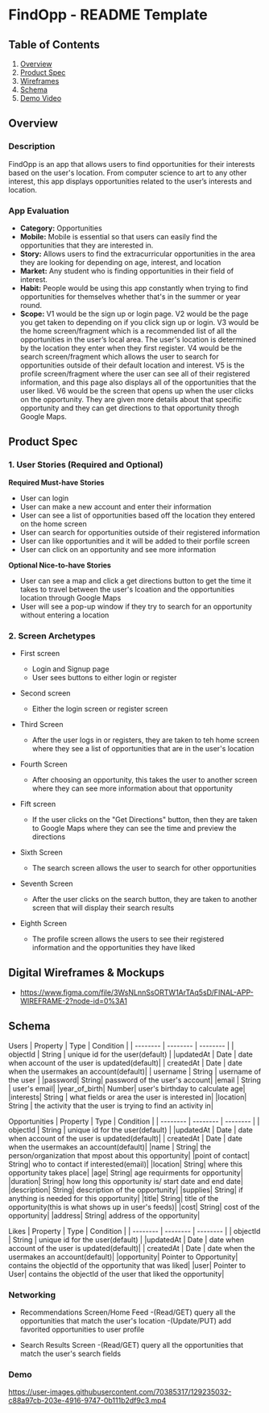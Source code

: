 FindOpp - README Template
===

## Table of Contents
1. [Overview](#Overview)
2. [Product Spec](#Product-Spec)
3. [Wireframes](#Wireframes)
4. [Schema](#Schema)
5. [Demo Video](#Demo-Video)

## Overview
### Description 
FindOpp is an app that allows users to find opportunities for their interests based on the user's location. From computer science to art to any other interest, this app displays opportunities related to the user’s interests and location. 

### App Evaluation
- **Category:** Opportunities
- **Mobile:** Mobile is essential so that users can easily find the opportunities that they are interested in. 
- **Story:** Allows users to find the extracurricular opportunities in the area they are looking for depending on age, interest, and location
- **Market:** Any student who is finding opportunities in their field of interest.
- **Habit:** People would be using this app constantly when trying to find opportunities for themselves whether that's in the summer or year round.
- **Scope:** V1 would be the sign up or login page. V2 would be the page you get taken to depending on if you click sign up or login. V3 would be the home screen/fragment which is a recommended list of all the opportunities in the user’s local area. The user's location is determined by the location they enter when they first register. V4 would be the search screen/fragment which allows the user to search for opportunities outside of their default location and interest. V5 is the profile screen/fragment where the user can see all of their registered information, and this page also displays all of the opportunities that the user liked. V6 would be the screen that opens up when the user clicks on the opportunity. They are given more details about that specific opportunity and they can get directions to that opportunity throgh Google Maps.


## Product Spec

### 1. User Stories (Required and Optional)

**Required Must-have Stories**

* User can login
* User can make a new account and enter their information
* User can see a list of opportunities based off the location they entered on the home screen
* User can search for opportunities outside of their registered information
* User can like opportunities and it will be added to their porfile screen
* User can click on an opportunity and see more information


**Optional Nice-to-have Stories**

* User can see a map and click a get directions button to get the time it takes to travel between the user's lcoation and the opportunities location through Google Maps
* User will see a pop-up window if they try to search for an opportunity without entering a location


### 2. Screen Archetypes

* First screen
   * Login and Signup page
   * User sees buttons to either login or register
   
* Second screen
   * Either the login screen or register screen

* Third Screen
    * After the user logs in or registers, they are taken to teh home screen where they see a list of opportunities that are in the user's location

* Fourth Screen
    * After choosing an opportunity, this takes the user to another screen where they can see more information about that opportunity
    
 * Fift screen
    * If the user clicks on the "Get Directions" button, then they are taken to Google Maps where they can see the time and preview the directions   

* Sixth Screen
    * The search screen allows the user to search for other opportunities

* Seventh Screen
    * After the user clicks on the search button, they are taken to another screen that will display their search results

* Eighth Screen 
    * The profile screen allows the users to see their registered information and the opportunities they have liked

## Digital Wireframes & Mockups

* https://www.figma.com/file/3WsNLnnSsORTW1ArTAq5sD/FINAL-APP-WIREFRAME-2?node-id=0%3A1

## Schema 
Users
| Property | Type | Condition |
| -------- | -------- | -------- |
| objectId | String | unique id for the user(default) |
|updatedAt | Date | date when account of the user is updated(default)|
| createdAt | Date | date when the usermakes an account(default)|
| username | String | username of the user |
|password| String| password of the user's account|
|email | String | user's email|
|year_of_birth| Number| user's birthday to calculate age|
|interests| String | what fields or area the user is interested in|
|location| String | the activity that the user is trying to find an activity in|


Opportunities
| Property | Type | Condition |
| -------- | -------- | -------- |
| objectId | String | unique id for the user(default) |
|updatedAt | Date | date when account of the user is updated(default)|
| createdAt | Date | date when the usermakes an account(default)|
|name | String| the person/organization that mpost about this opportunity|
|point of contact| String| who to contact if interested(email)|
|location| String| where this opportunity takes place|
|age| String| age requirments for opportunity|
|duration| String| how long this opportunity is/ start date and end date|
|description| String| description of the opportunity|
|supplies| String| if anything is needed for this opportunity|
|title| String| title of the opportunity(this is what shows up in user's feeds)|
|cost| String| cost of the opportunity|
|address| String| address of the opportunity|

Likes
| Property | Type | Condition |
| -------- | -------- | -------- |
| objectId | String | unique id for the user(default) |
|updatedAt | Date | date when account of the user is updated(default)|
| createdAt | Date | date when the usermakes an account(default)|
|opportunity| Pointer to Opportunity| contains the objectId of the opportunity that was liked|
|user| Pointer to User| contains the objectId of the user that liked the opportunity|

### Networking
* Recommendations Screen/Home Feed
 -(Read/GET) query all the opportunities that match the user's location
 -(Update/PUT) add favorited opportunities to user profile
 
 * Search Results Screen
 -(Read/GET) query all the opportunities that match the user's search fields
 
 ### Demo
https://user-images.githubusercontent.com/70385317/129235032-c88a97cb-203e-4916-9747-0b111b2df9c3.mp4




